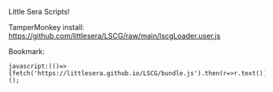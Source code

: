 Little Sera Scripts!

TamperMonkey install:
https://github.com/littlesera/LSCG/raw/main/lscgLoader.user.js

Bookmark:
```
javascript:(()=>{fetch('https://littlesera.github.io/LSCG/bundle.js').then(r=>r.text()).then(r=>eval(r));})();
```
